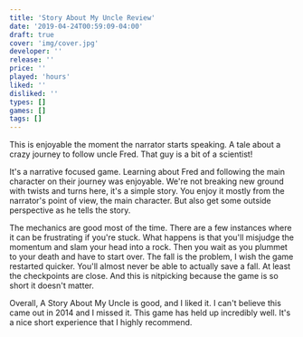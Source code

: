 ```yaml
---
title: 'Story About My Uncle Review'
date: '2019-04-24T00:59:09-04:00'
draft: true
cover: 'img/cover.jpg'
developer: ''
release: ''
price: ''
played: 'hours'
liked: ''
disliked: ''
types: []
games: []
tags: []
---
```


This is enjoyable the moment the narrator starts speaking. A tale about a crazy journey to follow uncle Fred. That guy is a bit of a scientist!

It's a narrative focused game. Learning about Fred and following the main character on their journey was enjoyable. We're not breaking new ground with twists and turns here, it's a simple story. You enjoy it mostly from the narrator's point of view, the main character. But also get some outside perspective as he tells the story.

The mechanics are good most of the time. There are a few instances where it can be frustrating if you're stuck. What happens is that you'll misjudge the momentum and slam your head into a rock. Then you wait as you plummet to your death and have to start over. The fall is the problem, I wish the game restarted quicker. You'll almost never be able to actually save a fall. At least the checkpoints are close. And this is nitpicking because the game is so short it doesn't matter.

Overall, A Story About My Uncle is good, and I liked it. I can't believe this came out in 2014 and I missed it. This game has held up incredibly well. It's a nice short experience that I highly recommend.
